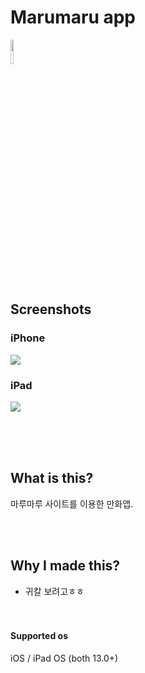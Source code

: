 # Marumaru app
<img src="https://user-images.githubusercontent.com/63496607/123590904-4c932280-d826-11eb-8305-077c7eb9c86e.png" width="10%"></img>


Screenshots
 ------------
 ### iPhone<br>
 <img src="https://user-images.githubusercontent.com/63496607/123590928-56b52100-d826-11eb-9d61-0454cb158cc8.png" ></img>

 ### iPad<br>
 <img src="https://user-images.githubusercontent.com/63496607/123590946-5c126b80-d826-11eb-9cf9-f64c20fdb878.png" ></img>

 <br><br><br>


 ## What is this?
마루마루 사이트를 이용한 만화앱.

 <br><br>


 ## Why I made this?
 + 귀칼 보려고ㅎㅎ
 <br><br><br>


 #### Supported os
 iOS / iPad OS (both 13.0+)
 <br>
